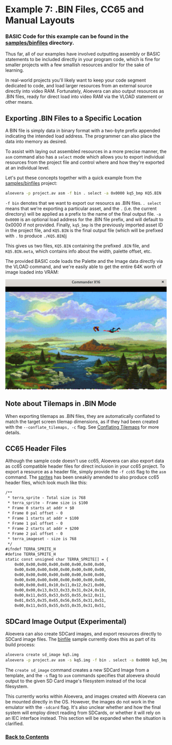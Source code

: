 # Example 7: .BIN Files, CC65 and Manual Layouts

### BASIC Code for this example can be found in the [samples/binfiles](../samples/binfiles) directory.

Thus far, all of our examples have involved outputting assembly or BASIC statements to be included directly in your program code, which is fine for smaller projects with a few smallish resources and/or for the sake of learning. 

In real-world projects you'll likely want to keep your code segment dedicated to code, and load larger resources from an external source directly into video RAM. Fortunately, Aloevera can also output resources as .BIN files, ready for direct load into video RAM via the VLOAD statement or other means. 

## Exporting .BIN Files to a Specific Location

A BIN file is simply data in binary format with a two-byte prefix appended indicating the intended load address. The programmer can also place the data into memory as desired.

To assist with laying out assembled resources in a more precise manner, the `asm` command also has a `select` mode which allows you to export individual resources from the project file and control where and how they're exported at an individual level. 

Let's put these concepts together with a quick example from the [samples/binfiles](./samples/binfiles/) project:

```.sh
aloevera -p project.av asm -f bin . select -a 0x0000 kq5_bmp KQ5.BIN
```

`-f bin` denotes that we want to export our resourcs as .BIN files. `. select` means that we're exporting a particular asset, and the `.` (i.e. the current directory) will be applied as a prefix to the name of the final output file. `-a 0x0000` is an optional load address for the .BIN file prefix, and will default to 0x0000 if not provided. Finally, `kq5_bmp` is the previously imported asset ID in the project file, and `KQ5.BIN` is the final output file (which will be prefixed with `.` to produce `./KQ5.BIN`)j

This gives us two files, `KQ5.BIN` containing the prefixed `.BIN` file, and `KQ5.BIN.meta`, which contains info about the width, palette offset, etc. 

The provided BASIC code loads the Palette and the Image data directly via the VLOAD command, and we're easily able to get the entire 64K worth of image loaded into VRAM:

![kq5](images/07-binfiles-001.png)

## Note about Tilemaps in .BIN Mode

When exporting tilemaps as .BIN files, they are automatically conflated to match the target screen tilemap dimensions, as if they had been created with the `--conflate_tilemaps, -c` flag. See [Conflating Tilemaps](ex_003.md#conflating_tilemaps) for more details.

## CC65 Header Files

Although the sample code doesn't use cc65, Aloevera can also export data as cc65 compatible header files for direct inclusion in your cc65 project. To export a resource as a header file, simply provide the `-f cc65` flag to the `asm` command. The [sprites](../samples/sprites) has been sneakily amended to also produce cc65 header files, which look much like this:

```
/**
 * terra_sprite - Total size is 768
 * terra_sprite - Frame size is $100
 * Frame 0 starts at addr + $0
 * Frame 0 pal offset - 0
 * Frame 1 starts at addr + $100
 * Frame 1 pal offset - 0
 * Frame 2 starts at addr + $200
 * Frame 2 pal offset - 0
 * terra_imageset - size is 768
 */
#ifndef TERRA_SPRITE_H
#define TERRA_SPRITE_H
static const unsigned char TERRA_SPRITE[] = {
    0x00,0x00,0x00,0x00,0x00,0x00,0x00,0x00,
    0x00,0x00,0x00,0x00,0x00,0x00,0x00,0x00,
    0x00,0x00,0x00,0x00,0x00,0x00,0x00,0x00,
    0x00,0x00,0x00,0x00,0x00,0x00,0x00,0x00,
    0x00,0x00,0x01,0x10,0x11,0x12,0x21,0x00,
    0x00,0x00,0x13,0x33,0x33,0x31,0x24,0x10,
    0x00,0x11,0x55,0x53,0x55,0x55,0x12,0x11,
    0x01,0x55,0x35,0x65,0x56,0x55,0x31,0x51,
    0x00,0x11,0x55,0x55,0x55,0x35,0x31,0x51,
```

## SDCard Image Output (Experimental)

Aloevera can also create SDCard images, and export resources directly to  SDCard image files. The [binfile](../samples/binfile) sample currently does this as part of its build process:

```.sh
aloevera create sd_image kq5.img
aloevera -p project.av asm -s kq5.img -f bin . select -a 0x0000 kq5_bmp KQ5.BIN
```

The `create sd_image` command creates a new SDCard Image from a template, and the `-s` flag to `asm` commands specifies that aloevera should output to the given SD Card image's filesystem instead of the local filesystem.

This currently works within Aloevera, and images created with Aloevera can be mounted directly in the OS. However, the images do not work in the emulator with the `-sdcard` flag. It's also unclear whether and how the final system will employ direct reading from SDCards, or whether it will rely on an IEC interface instead. This section will be expanded when the situation is clarified.

### [Back to Contents](./readme.md)
